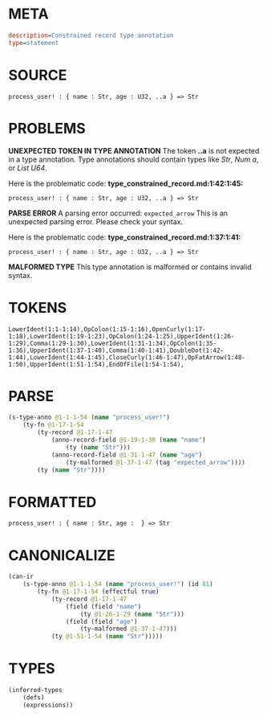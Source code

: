# META
~~~ini
description=Constrained record type annotation
type=statement
~~~
# SOURCE
~~~roc
process_user! : { name : Str, age : U32, ..a } => Str
~~~
# PROBLEMS
**UNEXPECTED TOKEN IN TYPE ANNOTATION**
The token **..a** is not expected in a type annotation.
Type annotations should contain types like _Str_, _Num a_, or _List U64_.

Here is the problematic code:
**type_constrained_record.md:1:42:1:45:**
```roc
process_user! : { name : Str, age : U32, ..a } => Str
```


**PARSE ERROR**
A parsing error occurred: `expected_arrow`
This is an unexpected parsing error. Please check your syntax.

Here is the problematic code:
**type_constrained_record.md:1:37:1:41:**
```roc
process_user! : { name : Str, age : U32, ..a } => Str
```


**MALFORMED TYPE**
This type annotation is malformed or contains invalid syntax.

# TOKENS
~~~zig
LowerIdent(1:1-1:14),OpColon(1:15-1:16),OpenCurly(1:17-1:18),LowerIdent(1:19-1:23),OpColon(1:24-1:25),UpperIdent(1:26-1:29),Comma(1:29-1:30),LowerIdent(1:31-1:34),OpColon(1:35-1:36),UpperIdent(1:37-1:40),Comma(1:40-1:41),DoubleDot(1:42-1:44),LowerIdent(1:44-1:45),CloseCurly(1:46-1:47),OpFatArrow(1:48-1:50),UpperIdent(1:51-1:54),EndOfFile(1:54-1:54),
~~~
# PARSE
~~~clojure
(s-type-anno @1-1-1-54 (name "process_user!")
	(ty-fn @1-17-1-54
		(ty-record @1-17-1-47
			(anno-record-field @1-19-1-30 (name "name")
				(ty (name "Str")))
			(anno-record-field @1-31-1-47 (name "age")
				(ty-malformed @1-37-1-47 (tag "expected_arrow"))))
		(ty (name "Str"))))
~~~
# FORMATTED
~~~roc
process_user! : { name : Str, age :  } => Str
~~~
# CANONICALIZE
~~~clojure
(can-ir
	(s-type-anno @1-1-1-54 (name "process_user!") (id 81)
		(ty-fn @1-17-1-54 (effectful true)
			(ty-record @1-17-1-47
				(field (field "name")
					(ty @1-26-1-29 (name "Str")))
				(field (field "age")
					(ty-malformed @1-37-1-47)))
			(ty @1-51-1-54 (name "Str")))))
~~~
# TYPES
~~~clojure
(inferred-types
	(defs)
	(expressions))
~~~
